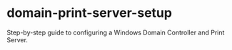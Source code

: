 # domain-print-server-setup
Step-by-step guide to configuring a Windows Domain Controller and Print Server.
